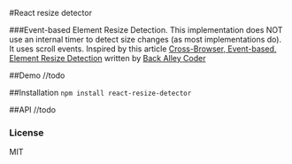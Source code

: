 #React resize detector

###Event-based Element Resize Detection.
This implementation does NOT use an internal timer to detect size changes (as most implementations do). It uses scroll events.
Inspired by this article [Cross-Browser, Event-based, Element Resize Detection](http://www.backalleycoder.com/2013/03/18/cross-browser-event-based-element-resize-detection/) written by [Back Alley Coder](http://www.backalleycoder.com/)

##Demo
//todo

##Installation
`npm install react-resize-detector`

##API
//todo

### License
MIT

